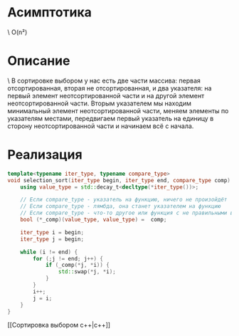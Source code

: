 # Асимптотика
\	O(n²)
# Описание
\	В сортировке выбором у нас есть две части массива: первая отсортированная, вторая не отсортированная, и два указателя: на первый элемент неотсортированной части и на другой элемент неотсортированной части. Вторым указателем мы находим минимальный  элемент неотсортированной части, меняем элементы по указателям местами, передвигаем первый указатель на единицу в сторону неотсортированной части и начинаем всё с начала.
# Реализация
```c++
template<typename iter_type, typename compare_type>
void selection_sort(iter_type begin, iter_type end, compare_type comp) {
    using value_type = std::decay_t<decltype(*iter_type())>;

    // Если compare_type - указатель на функцию, ничего не произойдёт
    // Если compare_type - лямбда, она станет указателем на функцию
    // Если compare_type - что-то другое или функция с не правильными входными/выходными данными, будет ошибка
    bool (*_comp)(value_type, value_type) =  comp;

    iter_type i = begin;
    iter_type j = begin;

    while (i != end) {
        for (;j != end; j++) {
            if (_comp(*j, *i)) {
                std::swap(*j, *i);
            }
        }
        i++;
        j = i;
    }
}
```
[[Сортировка выбором c++|c++]]